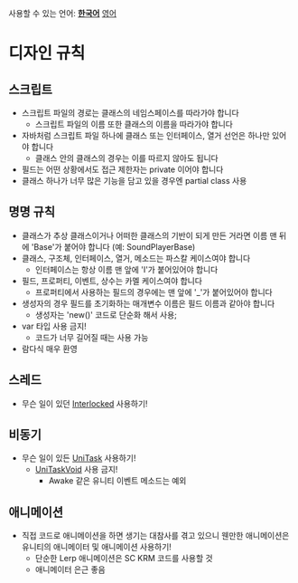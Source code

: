 사용할 수 있는 언어: [**한국어**](DESIGN-RULES.md) [영어](DESIGN-RULES-EN.md)

# 디자인 규칙
## 스크립트
* 스크립트 파일의 경로는 클래스의 네임스페이스를 따라가야 합니다
  * 스크립트 파일의 이름 또한 클래스의 이름을 따라가야 합니다
* 자바처럼 스크립트 파일 하나에 클래스 또는 인터페이스, 열거 선언은 하나만 있어야 합니다
  * 클래스 안의 클래스의 경우는 이를 따르지 않아도 됩니다
* 필드는 어떤 상황에서도 접근 제한자는 private 이어야 합니다
* 클래스 하나가 너무 많은 기능을 담고 있을 경우엔 partial class 사용

## 명명 규칙
* 클래스가 추상 클래스이거나 어떠한 클래스의 기반이 되게 만든 거라면 이름 맨 뒤에 'Base'가 붙어야 합니다 (예: SoundPlayerBase)
* 클래스, 구조체, 인터페이스, 열거, 메소드는 파스칼 케이스여야 합니다
  * 인터페이스는 항상 이름 맨 앞에 'I'가 붙어있어야 합니다
* 필드, 프로퍼티, 이벤트, 상수는 카멜 케이스여야 합니다
  * 프로퍼티에서 사용하는 필드의 경우에는 맨 앞에 '\_'가 붙어있어야 합니다
* 생성자의 경우 필드를 초기화하는 매개변수 이름은 필드 이름과 같아야 합니다
  * 생성자는 'new()' 코드로 단순화 해서 사용;
* var 타입 사용 금지!
  * 코드가 너무 길어질 때는 사용 가능
* 람다식 매우 환영

## 스레드
* 무슨 일이 있던 [Interlocked](https://docs.microsoft.com/ko-kr/dotnet/api/system.threading.interlocked) 사용하기!

## 비동기
* 무슨 일이 있든 [UniTask](https://github.com/Cysharp/UniTask) 사용하기!
  * [UniTaskVoid](https://github.com/Cysharp/UniTask/blob/master/src/UniTask/Assets/Plugins/UniTask/Runtime/UniTaskVoid.cs) 사용 금지!
    * Awake 같은 유니티 이벤트 메소드는 예외

## 애니메이션
* 직접 코드로 애니메이션을 하면 생기는 대참사를 겪고 있으니 웬만한 애니메이션은 유니티의 애니메이터 및 애니메이션 사용하기!
  * 단순한 Lerp 애니메이션은 SC KRM 코드를 사용할 것
  * 애니메이터 은근 좋음
